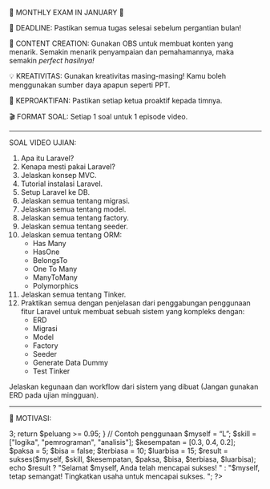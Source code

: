 📢 MONTHLY EXAM IN JANUARY 📅

🔔 DEADLINE: 
Pastikan semua tugas selesai sebelum pergantian bulan!

🎥 CONTENT CREATION: 
Gunakan OBS untuk membuat konten yang menarik. Semakin menarik penyampaian dan pemahamannya, maka semakin *perfect hasilnya!*

💡 KREATIVITAS: 
Gunakan kreativitas masing-masing! Kamu boleh menggunakan sumber daya apapun seperti PPT.

👥 KEPROAKTIFAN: 
Pastikan setiap ketua proaktif kepada timnya.

🎬 FORMAT SOAL: 
Setiap 1 soal untuk 1 episode video.

---

SOAL VIDEO UJIAN:

1. Apa itu Laravel?
2. Kenapa mesti pakai Laravel?
3. Jelaskan konsep MVC.
4. Tutorial instalasi Laravel.
5. Setup Laravel ke DB.
6. Jelaskan semua tentang migrasi.
7. Jelaskan semua tentang model.
8. Jelaskan semua tentang factory.
9. Jelaskan semua tentang seeder.
10. Jelaskan semua tentang ORM:
    - Has Many 
    - HasOne 
    - BelongsTo 
    - One To Many 
    - ManyToMany 
    - Polymorphics
11. Jelaskan semua tentang Tinker.
12. Praktikan semua dengan penjelasan dari penggabungan penggunaan fitur Laravel untuk membuat sebuah sistem yang kompleks dengan:
    - ERD 
    - Migrasi 
    - Model 
    - Factory 
    - Seeder 
    - Generate Data Dummy 
    - Test Tinker 

Jelaskan kegunaan dan workflow dari sistem yang dibuat (Jangan gunakan ERD pada ujian mingguan).

---

🌟 MOTIVASI: 

<?php
public function sukses($myself, $skill, $kesempatan, $paksa, $bisa, $terbiasa, $luarbisa): bool {
    // Manipulasi parameter langsung
    $myself = strtoupper($myself);
    $peluang = (count($skill) * 0.1) + (array_sum($kesempatan) * 0.1) + ($paksa * 0.05) + ($terbiasa * 0.05) + ($luarbisa * 0.02);
    $bisa = $bisa || $paksa > 3;

    return $peluang >= 0.95;
}

// Contoh penggunaan
$myself = “L”;
$skill = ["logika", "pemrograman", "analisis"];
$kesempatan = [0.3, 0.4, 0.2];
$paksa = 5;
$bisa = false;
$terbiasa = 10;
$luarbisa = 15;

$result = sukses($myself, $skill, $kesempatan, $paksa, $bisa, $terbiasa, $luarbisa);

echo $result ? "Selamat $myself, Anda telah mencapai sukses!
" : "$myself, tetap semangat! Tingkatkan usaha untuk mencapai sukses.
";
?>
